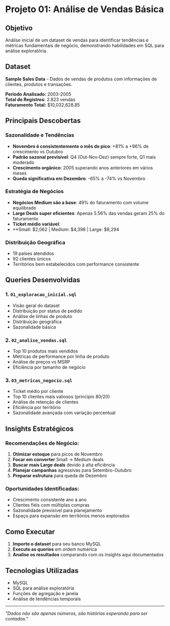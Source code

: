 # Projeto 01: Análise de Vendas Básica

## Objetivo
Análise inicial de um dataset de vendas para identificar tendências e métricas fundamentais de negócio, demonstrando habilidades em SQL para análise exploratória.

## Dataset
**Sample Sales Data** - Dados de vendas de produtos com informações de clientes, produtos e transações.

**Período Analisado:** 2003-2005  
**Total de Registros:** 2.823 vendas  
**Faturamento Total:** $10,032,628.85

## Principais Descobertas

### Sazonalidade e Tendências
- **Novembro é consistentemente o mês de pico**: +81% a +96% de crescimento vs Outubro
- **Padrão sazonal previsível**: Q4 (Out-Nov-Dez) sempre forte, Q1 mais moderado
- **Crescimento orgânico**: 2005 superando anos anteriores em vários meses
- **Queda significativa em Dezembro**: -65% a -74% vs Novembro

### Estratégia de Negócios
- **Negócios Medium são a base**: 49% do faturamento com volume equilibrado
- **Large Deals super eficientes**: Apenas 5.56% das vendas geram 25% do faturamento
- **Ticket médio variável**:
- **Small: $2,062 | Medium: $4,398 | Large: $8,294

### Distribuição Geográfica
- 19 países atendidos
- 92 clientes únicos
- Territórios bem estabelecidos com performance consistente

## Queries Desenvolvidas

### 1. `01_exploracao_inicial.sql`
- Visão geral do dataset
- Distribuição por status de pedido
- Análise de linhas de produto
- Distribuição geográfica
- Sazonalidade básica

### 2. `02_analise_vendas.sql`
- Top 10 produtos mais vendidos
- Métricas de performance por linha de produto
- Análise de preços vs MSRP
- Eficiência por tamanho de negócio

### 3. `03_metricas_negocio.sql`
- Ticket médio por cliente
- Top 10 clientes mais valiosos (princípio 80/20)
- Análise de retenção de clientes
- Eficiência por território
- Sazonalidade avançada com variação percentual

## Insights Estratégicos

### Recomendações de Negócio:
1. **Otimizar estoque** para picos de Novembro
2. **Focar em converter** Small → Medium deals
3. **Buscar mais Large deals** devido à alta eficiência
4. **Planejar campanhas** agressivas para Setembro-Outubro
5. **Preparar estrutura** para queda de Dezembro

### Oportunidades Identificadas:
- Crescimento consistente ano a ano
- Clientes fiéis com múltiplas compras
- Sazonalidade previsível para planejamento
- Espaço para expansão em territórios menos explorados

## Como Executar

1. **Importe o dataset** para seu banco MySQL
2. **Execute as queries** em ordem numérica
3. **Analise os resultados** comparando com os insights aqui documentados

## Tecnologias Utilizadas
- MySQL
- SQL para análise exploratória
- Funções de agregação e janela
- Análise de tendências temporais

---

*"Dados não são apenas números, são histórias esperando para ser contadas."*
